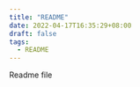 ```yaml
---
title: "README"
date: 2022-04-17T16:35:29+08:00
draft: false
tags:
  - README
---
```


Readme file

<!--more-->
